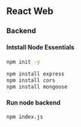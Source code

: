 ## React Web
### Backend
#### Intstall Node Essentials
```bash
npm init -y
```
```bash
npm install express
npm install cors
npm install mongoose
```

#### Run node backend
```bash
npm index.js
```
